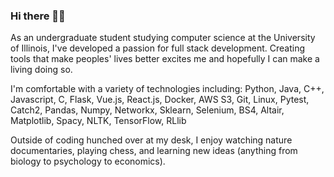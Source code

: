 ### Hi there 👋😵‍

As an undergraduate student studying computer science at the University of Illinois, I've developed a passion for full stack development. Creating tools that make peoples' lives better excites me and hopefully I can make a living doing so. 

I'm comfortable with a variety of technologies including: Python, Java, C++, Javascript, C, Flask, Vue.js, React.js, Docker, AWS S3, Git, Linux, Pytest, Catch2, Pandas, Numpy, Networkx, Sklearn, Selenium, BS4, Altair, Matplotlib, Spacy, NLTK, TensorFlow, RLlib

Outside of coding hunched over at my desk, I enjoy watching nature documentaries, playing chess, and learning new ideas (anything from biology to psychology to economics). 

<!--
**ethanbg2/ethanbg2** is a ✨ _special_ ✨ repository because its `README.md` (this file) appears on your GitHub profile.

Here are some ideas to get you started:

- 🔭 I’m currently working on ...
- 🌱 I’m currently learning: full stack development and mobile app development
- 👯 I’m looking to collaborate on ...
- 🤔 I’m looking for help with ...
- 💬 Ask me about ...
- 📫 How to reach me: ...
- 😄 Pronouns: ...
- ⚡ Fun fact: ...
-->
